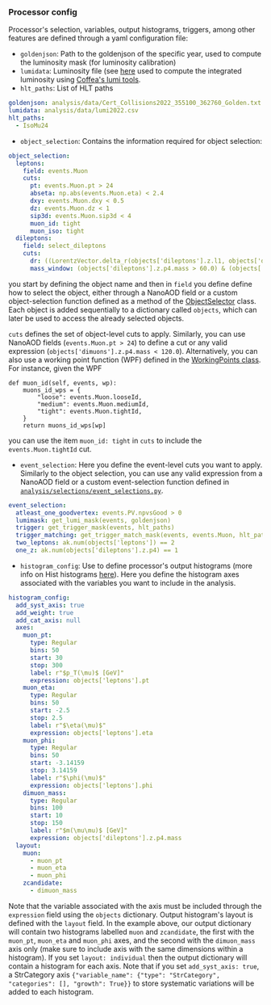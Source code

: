 ### Processor config

Processor's selection, variables, output histograms, triggers, among other features are defined through a yaml configuration file:

* `goldenjson`: Path to the goldenjson of the specific year, used to compute the luminosity mask (for luminosity calibration)
* `lumidata`: Luminosity file (see [here](https://github.com/deoache/higgscharm/blob/T2B/analysis/data/README.md) used to compute the integrated luminosity using [Coffea's lumi tools](https://coffeateam.github.io/coffea/modules/coffea.lumi_tools.html).
* `hlt_paths`: List of HLT paths 
```yaml
goldenjson: analysis/data/Cert_Collisions2022_355100_362760_Golden.txt
lumidata: analysis/data/lumi2022.csv
hlt_paths:
  - IsoMu24
```
* `object_selection`: Contains the information required for object selection:
```yaml
object_selection:
  leptons:
    field: events.Muon
    cuts:
      pt: events.Muon.pt > 24
      abseta: np.abs(events.Muon.eta) < 2.4
      dxy: events.Muon.dxy < 0.5
      dz: events.Muon.dz < 1
      sip3d: events.Muon.sip3d < 4
      muon_id: tight
      muon_iso: tight
  dileptons:
    field: select_dileptons
    cuts:
      dr: ((LorentzVector.delta_r(objects['dileptons'].z.l1, objects['dileptons'].z.l2) > 0.02))
      mass_window: (objects['dileptons'].z.p4.mass > 60.0) & (objects['dileptons'].z.p4.mass < 120.0)
```
you start by defining the object name and then in `field` you define define how to select the object, either through a NanoAOD field or a custom object-selection function defined as a method of the [ObjectSelector](https://github.com/deoache/higgscharm/blob/T2B/analysis/selections/object_selections.py) class. Each object is added sequentially to a dictionary called `objects`, which can later be used to access the already selected objects.

`cuts` defines the set of object-level cuts to apply. Similarly, you can use NanoAOD fields (`events.Muon.pt > 24`) to define a cut or any valid expression (`objects['dimuons'].z.p4.mass < 120.0`). Alternatively, you can also use a working point function (WPF) defined in the [WorkingPoints class](https://github.com/deoache/higgscharm/blob/T2B/analysis/working_points/working_points.py). For instance, given the WPF
```
def muon_id(self, events, wp):
    muons_id_wps = {
        "loose": events.Muon.looseId,
        "medium": events.Muon.mediumId,
        "tight": events.Muon.tightId,
    }
    return muons_id_wps[wp]
```
you can use the item `muon_id: tight` in `cuts` to include the `events.Muon.tightId` cut.

* `event_selection`: Here you define the event-level cuts you want to apply. Similarly to the object selection, you can use any valid expression from a NanoAOD field or a custom event-selection function defined in [`analysis/selections/event_selections.py`](https://github.com/deoache/higgscharm/blob/T2B/analysis/selections/event_selections.py).
```yaml
event_selection:
  atleast_one_goodvertex: events.PV.npvsGood > 0
  lumimask: get_lumi_mask(events, goldenjson)
  trigger: get_trigger_mask(events, hlt_paths)
  trigger_matching: get_trigger_match_mask(events, events.Muon, hlt_paths)
  two_leptons: ak.num(objects['leptons']) == 2
  one_z: ak.num(objects['dileptons'].z.p4) == 1
```
* `histogram_config`: Use to define processor's output histograms (more info on Hist histograms [here](https://hist.readthedocs.io/en/latest/)). Here you define the histogram axes associated with the variables you want to include in the analysis. 
```yaml
histogram_config:
  add_syst_axis: true
  add_weight: true
  add_cat_axis: null
  axes:
    muon_pt:
      type: Regular
      bins: 50
      start: 30
      stop: 300
      label: r"$p_T(\mu)$ [GeV]"
      expression: objects['leptons'].pt
    muon_eta:
      type: Regular
      bins: 50
      start: -2.5
      stop: 2.5
      label: r"$\eta(\mu)$"
      expression: objects['leptons'].eta
    muon_phi:
      type: Regular
      bins: 50
      start: -3.14159
      stop: 3.14159
      label: r"$\phi(\mu)$"
      expression: objects['leptons'].phi
    dimuon_mass:
      type: Regular
      bins: 100
      start: 10
      stop: 150
      label: r"$m(\mu\mu)$ [GeV]"
      expression: objects['dileptons'].z.p4.mass
  layout:
    muon:
      - muon_pt
      - muon_eta
      - muon_phi
    zcandidate:
      - dimuon_mass
```
Note that the variable associated with the axis must be included through the `expression` field using the `objects` dictionary. Output histogram's layout is defined with the `layout` field. In the example above, our output dictionary will contain two histograms labelled `muon` and `zcandidate`, the first with the `muon_pt`, `muon_eta` and `muon_phi` axes, and the second with the `dimuon_mass` axis only (make sure to include axis with the same dimensions within a histogram). If you set `layout: individual` then the output dictionary will contain a histogram for each axis. Note that if you set `add_syst_axis: true`, a StrCategory axis `{"variable_name": {"type": "StrCategory", "categories": [], "growth": True}}` to store systematic variations will be added to each histogram.